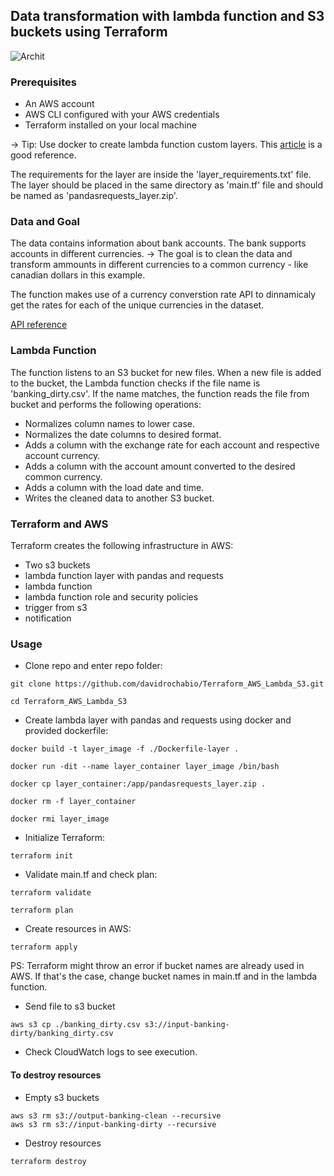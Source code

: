 ## Data transformation with lambda function and S3 buckets using Terraform

![Archit](https://github.com/davidrochabio/Terraform_AWS_Lambda_S3/assets/62852893/8bf2b2fc-1b33-4ac6-80d8-41fea08f9800)

### Prerequisites
- An AWS account
- AWS CLI configured with your AWS credentials
- Terraform installed on your local machine

-> Tip: Use docker to create lambda function custom layers. This [article](https://medium.com/simform-engineering/creating-lambda-layers-made-easy-with-docker-a-developers-guide-3bcfcf32d7c3) is a good reference.

The requirements for the layer are inside the 'layer_requirements.txt' file.
The layer should be placed in the same directory as 'main.tf' file and should be named as 'pandasrequests_layer.zip'. 

### Data and Goal
The data contains information about bank accounts. The bank supports accounts in different currencies.
-> The goal is to clean the data and transform ammounts in different currencies to a common currency - like canadian dollars in this example.

The function makes use of a currency converstion rate API to dinnamicaly get the rates for each of the unique currencies in the dataset.

[API reference](https://www.exchangerate-api.com/docs/free)

### Lambda Function
The function listens to an S3 bucket for new files.
When a new file is added to the bucket, the Lambda function checks if the file name is 'banking_dirty.csv'.
If the name matches, the function reads the file from bucket and performs the following operations:
- Normalizes column names to lower case.
- Normalizes the date columns to desired format.
- Adds a column with the exchange rate for each account and respective account currency.
- Adds a column with the account amount converted to the desired common currency.
- Adds a column with the load date and time.
- Writes the cleaned data to another S3 bucket.

### Terraform and AWS 
Terraform creates the following infrastructure in AWS:
- Two s3 buckets
- lambda function layer with pandas and requests
- lambda function
- lambda function role and security policies
- trigger from s3
- notification

### Usage
- Clone repo and enter repo folder:
```
git clone https://github.com/davidrochabio/Terraform_AWS_Lambda_S3.git

cd Terraform_AWS_Lambda_S3
```

- Create lambda layer with pandas and requests using docker and provided dockerfile:
```
docker build -t layer_image -f ./Dockerfile-layer .

docker run -dit --name layer_container layer_image /bin/bash

docker cp layer_container:/app/pandasrequests_layer.zip .

docker rm -f layer_container

docker rmi layer_image
```

- Initialize Terraform:
```
terraform init
```

- Validate main.tf and check plan:
```
terraform validate

terraform plan
```

- Create resources in AWS:
```
terraform apply
```
PS: Terraform might throw an error if bucket names are already used in AWS. If that's the case, change bucket names in main.tf and in the lambda function.
- Send file to s3 bucket
```
aws s3 cp ./banking_dirty.csv s3://input-banking-dirty/banking_dirty.csv
```

- Check CloudWatch logs to see execution.

#### To destroy resources
- Empty s3 buckets
```
aws s3 rm s3://output-banking-clean --recursive
aws s3 rm s3://input-banking-dirty --recursive
```

- Destroy resources
```
terraform destroy
```
